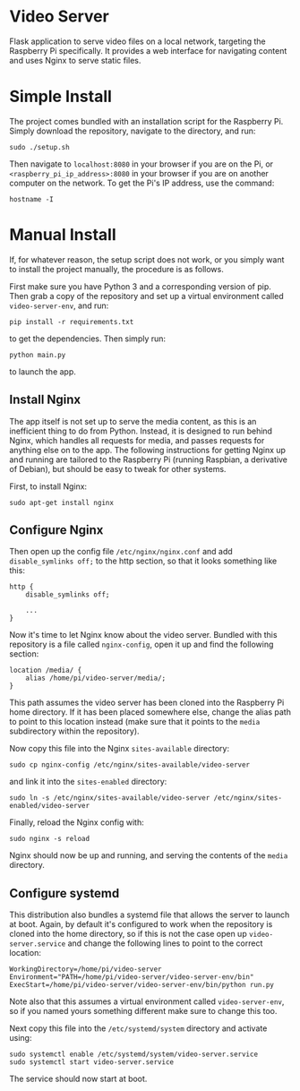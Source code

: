 # Video Server

Flask application to serve video files on a local network, targeting the Raspberry Pi specifically. It provides a web interface for navigating content and uses Nginx to serve static files.

# Simple Install

The project comes bundled with an installation script for the Raspberry Pi. Simply download the repository, navigate to the directory, and run:

```
sudo ./setup.sh
```

Then navigate to `localhost:8080` in your browser if you are on the Pi, or `<raspberry_pi_ip_address>:8080` in your browser if you are on another computer on the network. To get the Pi's IP address, use the command:

```
hostname -I
```

# Manual Install

If, for whatever reason, the setup script does not work, or you simply want to install the project manually, the procedure is as follows.

First make sure you have Python 3 and a corresponding version of pip. Then grab a copy of the repository and set up a virtual environment called `video-server-env`, and run:

```
pip install -r requirements.txt
```

to get the dependencies. Then simply run:

```
python main.py
```

to launch the app.

## Install Nginx

The app itself is not set up to serve the media content, as this is an inefficient thing to do from Python. Instead, it is designed to run behind Nginx, which handles all requests for media, and passes requests for anything else on to the app. The following instructions for getting Nginx up and running are tailored to the Raspberry Pi (running Raspbian, a derivative of Debian), but should be easy to tweak for other systems.

First, to install Nginx:

```
sudo apt-get install nginx
```

## Configure Nginx

Then open up the config file `/etc/nginx/nginx.conf` and add `disable_symlinks off;` to the http section, so that it looks something like this:

```
http {
    disable_symlinks off;

    ...
}

```

Now it's time to let Nginx know about the video server. Bundled with this repository is a file called `nginx-config`, open it up and find the following section:

```
location /media/ {
    alias /home/pi/video-server/media/;
}
```

This path assumes the video server has been cloned into the Raspberry Pi home directory. If it has been placed somewhere else, change the alias path to point to this location instead (make sure that it points to the `media` subdirectory within the repository).

Now copy this file into the Nginx `sites-available` directory:

```
sudo cp nginx-config /etc/nginx/sites-available/video-server
```

and link it into the `sites-enabled` directory:

```
sudo ln -s /etc/nginx/sites-available/video-server /etc/nginx/sites-enabled/video-server
```

Finally, reload the Nginx config with:

```
sudo nginx -s reload
```

Nginx should now be up and running, and serving the contents of the `media` directory.

## Configure systemd

This distribution also bundles a systemd file that allows the server to launch at boot. Again, by default it's configured to work when the repository is cloned into the home directory, so if this is not the case open up `video-server.service` and change the following lines to point to the correct location:

```
WorkingDirectory=/home/pi/video-server
Environment="PATH=/home/pi/video-server/video-server-env/bin"
ExecStart=/home/pi/video-server/video-server-env/bin/python run.py
```

Note also that this assumes a virtual environment called `video-server-env`, so if you named yours something different make sure to change this too.

Next copy this file into the `/etc/systemd/system` directory and activate using:

```
sudo systemctl enable /etc/systemd/system/video-server.service
sudo systemctl start video-server.service
```

The service should now start at boot.
